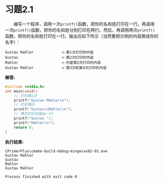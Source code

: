 # 习题2.1

&emsp;&emsp;编写一个程序，调用一次`printf()`函数，把你的名和姓打印在一行。再调用一次`printf()`函数，把你的名和姓分别打印在两行。然后，再调用两次`printf()`函数，把你的名和姓打印在一行。输出应如下所示（当然要把示例的内容换成你的名字）：
```
Gustav Mahler             <-第1次打印的内容
Gustav                    <-第2次打印的内容
Mahler                    <-仍是第2次打印的内容  
Gustav Mahler             <-第3次和第4次打印的内容
```



**解答:**

```c
#include <stdio.h>
int main(void){
    // 打印第1次
    printf("Gustav Mahler\n");
    // 打印两行
    printf("Gustav\nMahler\n");
    // 两次打印仅输出一行
    printf("Gustav ");
    printf("Mahler\n");
    return 0;
}
```

**执行结果:**

```
CPrimerPlus\cmake-build-debug-mingw\ex02-01.exe
Gustav Mahler
Gustav
Mahler
Gustav Mahler

Process finished with exit code 0
```



